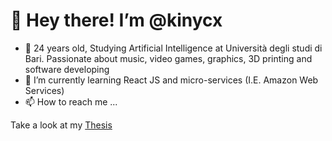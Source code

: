 # 👋 Hey there! I’m @kinycx

- 👀 24 years old, Studying Artificial Intelligence at Università degli studi di Bari. Passionate about music, video games, graphics, 3D printing and software developing
- 🌱 I’m currently learning React JS and micro-services (I.E. Amazon Web Services)
- 📫 How to reach me ...

Take a look at my [Thesis](https://github.com/kinycx/LSTM-Music-Generation)


<!---
kinycx/kinycx is a ✨ special ✨ repository because its `README.md` (this file) appears on your GitHub profile.
You can click the Preview link to take a look at your changes.
--->
